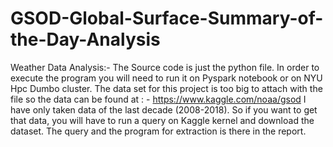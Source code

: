 # GSOD-Global-Surface-Summary-of-the-Day-Analysis
Weather Data Analysis:-
The Source code is just the python file. In order to execute the program you will need to run it on Pyspark notebook or on NYU Hpc Dumbo cluster.
The data set for this project is too big to attach with the file so the data can be found at : - https://www.kaggle.com/noaa/gsod
I have only taken data of the last decade (2008-2018). So if you want to get that data, you will have to run a query on Kaggle kernel and download the dataset.
The query and the program for extraction is there in the report.
